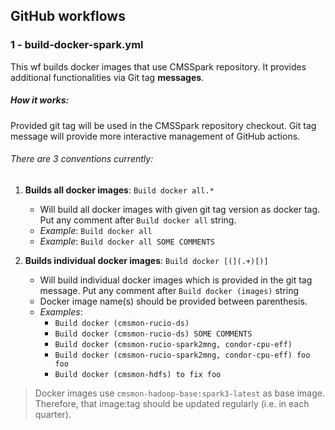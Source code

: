 ## GitHub workflows

### 1 - build-docker-spark.yml

This wf builds docker images that use CMSSpark repository. It provides additional functionalities via Git tag **messages**.

##### How it works:

Provided git tag will be used in the CMSSpark repository checkout. Git tag message will provide more interactive
management of GitHub actions.

###### There are 3 conventions currently:

1. **Builds all docker images**: `Build docker all.*`
    - Will build all docker images with given git tag version as docker tag. Put any comment after `Build docker all` string.  
    - _Example_: `Build docker all`
    - _Example_: `Build docker all SOME COMMENTS`

2. **Builds individual docker images**: `Build docker [(](.+)[)]`
    - Will build individual docker images which is provided in the git tag message. Put any comment after `Build docker (images)` string
    - Docker image name(s) should be provided between parenthesis. 
    - _Examples_:
        - `Build docker (cmsmon-rucio-ds)`
        - `Build docker (cmsmon-rucio-ds) SOME COMMENTS`
        - `Build docker (cmsmon-rucio-spark2mng, condor-cpu-eff)`
        - `Build docker (cmsmon-rucio-spark2mng, condor-cpu-eff) foo foo`
        - `Build docker (cmsmon-hdfs) to fix foo`

> Docker images use `cmsmon-hadoop-base:spark3-latest` as base image. Therefore, that image:tag should be updated regularly (i.e. in each quarter).
